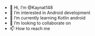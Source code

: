 - 👋 Hi, I’m @Kaynat148
- 👀 I’m interested in Android development
- 🌱 I’m currently learning Kotlin android
- 💞️ I’m looking to collaborate on 
- 📫 How to reach me 

<!---
Kaynat148/Kaynat148 is a ✨ special ✨ repository because its `README.md` (this file) appears on your GitHub profile.
You can click the Preview link to take a look at your changes.
--->
